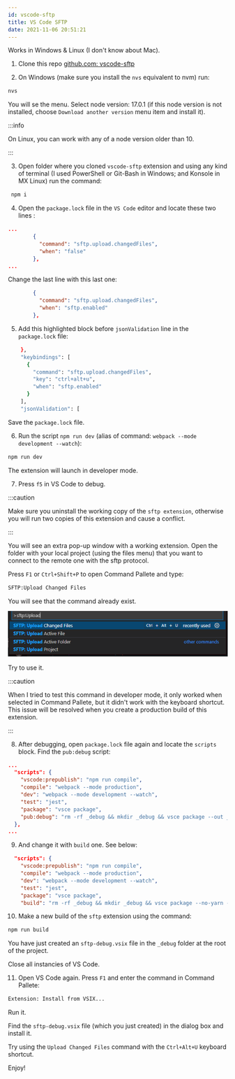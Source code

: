 ```yaml
---
id: vscode-sftp
title: VS Code SFTP
date: 2021-11-06 20:51:21
---
```


Works in Windows & Linux (I don't know about Mac).

1. Clone this repo <a href='https://github.com/wandway/vscode-sftp' class='external'>github.com: vscode-sftp</a>

2. On Windows (make sure you install the `nvs` equivalent to nvm) run:

```sh
nvs
```

You will se the menu. Select node version: 17.0.1 (if this node version is not installed, choose `Download another version` menu item and install it).

:::info

On Linux, you can work with any of a node version older than 10.

:::

3. Open folder where you cloned `vscode-sftp` extension and using any kind of terminal (I used PowerShell or Git-Bash in Windows; and Konsole in MX Linux) run the command:

```sh
 npm i
```

4. Open the `package.lock` file in the `VS Code` editor and locate these two lines :

```json {4}
...
        {
          "command": "sftp.upload.changedFiles",
          "when": "false"
        },
...
```

Change the last line with this last one:

```json {3}
        {
          "command": "sftp.upload.changedFiles",
          "when": "sftp.enabled"
        },
```

5. Add this highlighted block before `jsonValidation` line in the `package.lock` file:

```sh {2-8}
    },
    "keybindings": [
      {
        "command": "sftp.upload.changedFiles",
        "key": "ctrl+alt+u",
        "when": "sftp.enabled"
      }
    ],
    "jsonValidation": [
```

Save the `package.lock` file.

6. Run the script `npm run dev` (alias of command: `webpack --mode development --watch`):

```sh
npm run dev
```

The extension will launch in developer mode.

7. Press `f5` in VS Code to debug.

:::caution

Make sure you uninstall the working copy of the `sftp extension`, otherwise you will run two copies of this extension and cause a conflict.

:::

You will see an extra pop-up window with a working extension. Open the folder with your local project (using the files menu) that you want to connect to the remote one with the sftp protocol.

Press `F1` or `Ctrl+Shift+P` to open Command Pallete and type:

```sh
SFTP:Upload Changed Files
```

You will see that the command already exist.

![Upload changing files](vscode-sftp-upload-changed-files.png)

Try to use it.

:::caution

When I tried to test this command in developer mode, it only worked when selected in Command Pallete, but it didn't work with the keyboard shortcut. This issue will be resolved when you create a production build of this extension.

:::

8. After debugging, open `package.lock` file again and locate the `scripts` block. Find the `pub:debug` script:

```json {8}
...
  "scripts": {
    "vscode:prepublish": "npm run compile",
    "compile": "webpack --mode production",
    "dev": "webpack --mode development --watch",
    "test": "jest",
    "package": "vsce package",
    "pub:debug": "rm -rf _debug && mkdir _debug && vsce package --out _debug/sftp-debug.vsix && cd _debug && git init && git commit --allow-empty -m 'update debug package' && git checkout -b debug-pacakge && cp ../INSTALL_DEBUG.md README.md  && git add . && git commit -am 'update debug package' && git push git@github.com:liximomo/vscode-sftp.git debug-pacakge --force"
  },
...
```

9. And change it with `build` one. See below:

```json {7}
  "scripts": {
    "vscode:prepublish": "npm run compile",
    "compile": "webpack --mode production",
    "dev": "webpack --mode development --watch",
    "test": "jest",
    "package": "vsce package",
    "build": "rm -rf _debug && mkdir _debug && vsce package --no-yarn --out _debug/sftp-debug.vsix"
```

10. Make a new build of the `sftp` extension using the command:

```sh
npm run build
```

You have just created an `sftp-debug.vsix` file in the `_debug` folder at the root of the project.

Close all instancies of VS Code.

11. Open VS Code again. Press `F1` and enter the command in Command Pallete:

```sh
Extension: Install from VSIX...
```

Run it.

Find the `sftp-debug.vsix` file (which you just created) in the dialog box and install it.

Try using the `Upload Changed Files` command with the `Ctrl+Alt+U` keyboard shortcut.

Enjoy!
